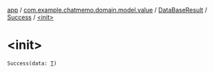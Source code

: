 [app](../../../index.md) / [com.example.chatmemo.domain.model.value](../../index.md) / [DataBaseResult](../index.md) / [Success](index.md) / [&lt;init&gt;](./-init-.md)

# &lt;init&gt;

`Success(data: `[`T`](index.md#T)`)`